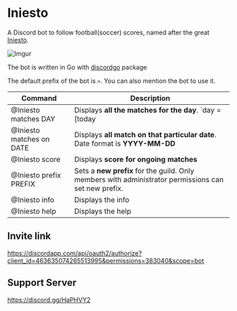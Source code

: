 # Iniesto
A Discord bot to follow football(soccer) scores, named after the great [Iniesto](https://youtu.be/pCVF0CSRTYA?t=95).


![Imgur](https://cdn.discordapp.com/avatars/463635074265513995/139f21151cb63ed4c1ab7be2ef26f432.png?size=128)

The bot is written in Go with [discordgo](https://github.com/bwmarrin/discordgo) package

The default prefix of the bot is `>`. You can also mention the bot to use it.


|Command|Description|
|-------|-----------|
|@Iniesto matches DAY|Displays **all the matches for the day**. `day = [today | tomorrow | yesterday]`|
|@Iniesto matches on DATE|Displays **all match on that particular date**. Date format is **YYYY-MM-DD**|
|@Iniesto score|Displays **score for ongoing matches**|
|@Iniesto prefix PREFIX|Sets a **new prefix** for the guild. Only members with administrator permissions can set new prefix.|
|@Iniesto info|Displays the info|
|@Iniesto help|Displays the help|

## Invite link 
https://discordapp.com/api/oauth2/authorize?client_id=463635074265513995&permissions=383040&scope=bot

## Support Server
https://discord.gg/HaPHVY2